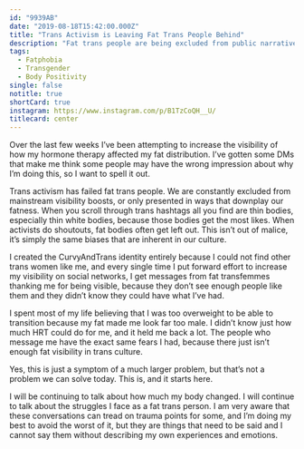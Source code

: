 ```yaml
---
id: "9939AB"
date: "2019-08-18T15:42:00.000Z"
title: "Trans Activism is Leaving Fat Trans People Behind"
description: "Fat trans people are being excluded from public narratives, and it is harming our community."
tags:
  - Fatphobia
  - Transgender
  - Body Positivity
single: false
notitle: true
shortCard: true
instagram: https://www.instagram.com/p/B1TzCoQH__U/
titlecard: center
---
```

Over the last few weeks I’ve been attempting to increase the visibility of how my hormone therapy affected my fat distribution. I’ve gotten some DMs that make me think some people may have the wrong impression about why I’m doing this, so I want to spell it out.

Trans activism has failed fat trans people. We are constantly excluded from mainstream visibility boosts, or only presented in ways that downplay our fatness. When you scroll through trans hashtags all you find are thin bodies, especially thin white bodies, because those bodies get the most likes. When activists do shoutouts, fat bodies often get left out. This isn’t out of malice, it’s simply the same biases that are inherent in our culture.

I created the CurvyAndTrans identity entirely because I could not find other trans women like me, and every single time I put forward effort to increase my visibility on social networks, I get messages from fat transfemmes thanking me for being visible, because they don’t see enough people like them and they didn’t know they could have what I’ve had.

I spent most of my life believing that I was too overweight to be able to transition because my fat made me look far too male. I didn’t know just how much HRT could do for me, and it held me back a lot. The people who message me have the exact same fears I had, because there just isn’t enough fat visibility in trans culture.

Yes, this is just a symptom of a much larger problem, but that’s not a problem we can solve today. This is, and it starts here.

I will be continuing to talk about how much my body changed. I will continue to talk about the struggles I face as a fat trans person. I am very aware that these conversations can tread on trauma points for some, and I’m doing my best to avoid the worst of it, but they are things that need to be said and I cannot say them without describing my own experiences and emotions.
